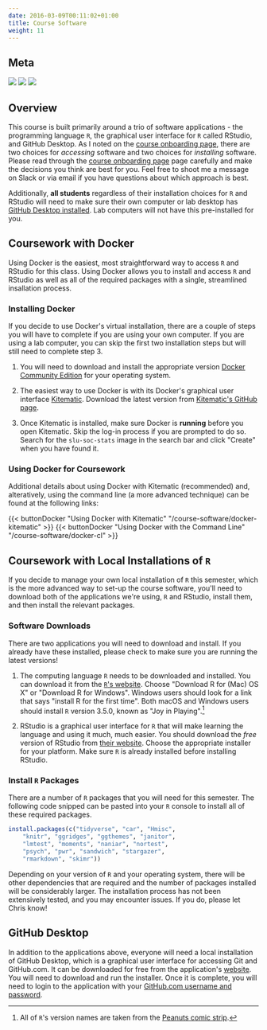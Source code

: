 ```yaml
---
date: 2016-03-09T00:11:02+01:00
title: Course Software
weight: 11
---
```


## Meta 

![](https://img.shields.io/badge/semester-fall%202018-yellow.svg) ![](https://img.shields.io/badge/release-draft-red.svg) 
![](https://img.shields.io/badge/last%20update-2018--05--03-brightgreen.svg)

## Overview

This course is built primarily around a trio of software applications - the programming language `R`, the graphical user interface for `R` called RStudio, and GitHub Desktop. As I noted on the [course onboarding page](/getting-started/#course-software), there are two choices for *accessing* software and two choices for *installing* software. Please read through the [course onboarding page](/getting-started/#course-software) page carefully and make the decisions you think are best for you. Feel free to shoot me a message on Slack or via email if you have questions about which approach is best.

Additionally, **all students** regardless of their installation choices for `R` and RStudio will need to make sure their own computer or lab desktop has [GitHub Desktop installed](/course-software/#github-desktop). Lab computers will not have this pre-installed for you.

## Coursework with Docker
Using Docker is the easiest, most straightforward way to access `R` and RStudio for this class. Using Docker allows you to install and access `R` and RStudio as well as all of the required packages with a single, streamlined insallation process.

### Installing Docker
If you decide to use Docker's virtual installation, there are a couple of steps you will have to complete if you are using your own computer. If you are using a lab computer, you can skip the first two installation steps but will still need to complete step 3.

1. You will need to download and install the appropriate version [Docker Community Edition](https://store.docker.com/search?type=edition&offering=community) for your operating system.

2. The easiest way to use Docker is with its Docker's graphical user interface [Kitematic](https://github.com/docker/kitematic/). Download the latest version from [Kitematic's GitHub page](https://github.com/docker/kitematic/releases/latest).

3. Once Kitematic is installed, make sure Docker is **running** before you open Kitematic. Skip the log-in process if you are prompted to do so. Search for the `slu-soc-stats` image in the search bar and click "Create" when you have found it. 

### Using Docker for Coursework
Additional details about using Docker with Kitematic (recommended) and, alteratively, using the command line (a more advanced technique) can be found at the following links:

<p> </p>
{{< buttonDocker "Using Docker with Kitematic" "/course-software/docker-kitematic" >}} {{< buttonDocker "Using Docker with the Command Line" "/course-software/docker-cl" >}}

## Coursework with Local Installations of `R`
If you decide to manage your own local installation of `R` this semester, which is the more advanced way to set-up the course software, you'll need to download both of the applications we're using, `R` and RStudio, install them, and then install the relevant packages.

### Software Downloads
There are two applications you will need to download and install. If you already have these installed, please check to make sure you are running the latest versions!

1. The computing language `R` needs to be downloaded and installed. You can download it from the [`R`'s website](https://cloud.r-project.org). Choose "Download R for (Mac) OS X" or "Download R for Windows". Windows users should look for a link that says "install R for the first time". Both macOS and Windows users should install `R` version 3.5.0, known as "Joy in Playing".[^1]

2. RStudio is a graphical user interface for `R` that will make learning the language and using it much, much easier. You should download the *free* version of RStudio from [their website](https://www.rstudio.com/products/rstudio/download/#download). Choose the appropriate installer for your platform. Make sure `R` is already installed before installing RStudio.

### Install `R` Packages
There are a number of `R` packages that you will need for this semester. The following code snipped can be pasted into your `R` console to install all of these required packages.

```r
install.packages(c("tidyverse", "car", "Hmisc", 
    "knitr", "ggridges", "ggthemes", "janitor", 
    "lmtest", "moments", "naniar", "nortest", 
    "psych", "pwr", "sandwich", "stargazer", 
    "rmarkdown", "skimr"))
```

Depending on your version of `R` and your operating system, there will be other dependencies that are required and the number of packages installed will be considerably larger. The installation process has not been extensively tested, and you may encounter issues. If you do, please let Chris know!

## GitHub Desktop
In addition to the applications above, everyone will need a local installation of GitHub Desktop, which is a graphical user interface for accessing Git and GitHub.com. It can be downloaded for free from the application's [website](https://desktop.github.com). You will need to download and run the installer. Once it is complete, you will need to login to the application with your [GitHub.com username and password](/getting-started/#account-signups).

[^1]: All of `R`'s version names are taken from the [Peanuts comic strip](http://livefreeordichotomize.com/2017/09/28/r-release-names/).
